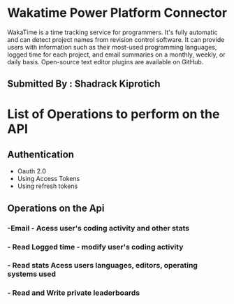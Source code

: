 # Wakatime Power Platform Connector
WakaTime is a time tracking service for programmers. It's fully automatic and can detect project names from revision control software. It can provide users with information such as their most-used programming languages, logged time for each project, and email summaries on a monthly, weekly, or daily basis. Open-source text editor plugins are available on GitHub.

## Submitted By : Shadrack Kiprotich

# List of Operations to perform on the API
## Authentication
- Oauth 2.0
- Using Access Tokens
- Using refresh tokens

## Operations on the Api 
### -Email - Acess user's coding activity and other stats
### - Read Logged time - modify user's coding activity
### - Read stats Acess users languages, editors, operating systems used
### - Read and Write private leaderboards 


